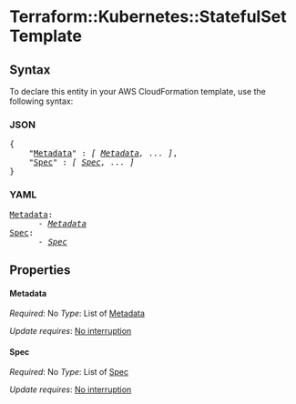 # Terraform::Kubernetes::StatefulSet Template

## Syntax

To declare this entity in your AWS CloudFormation template, use the following syntax:

### JSON

<pre>
{
    "<a href="#metadata" title="Metadata">Metadata</a>" : <i>[ <a href="template-metadata.md">Metadata</a>, ... ]</i>,
    "<a href="#spec" title="Spec">Spec</a>" : <i>[ <a href="template-spec.md">Spec</a>, ... ]</i>
}
</pre>

### YAML

<pre>
<a href="#metadata" title="Metadata">Metadata</a>: <i>
      - <a href="template-metadata.md">Metadata</a></i>
<a href="#spec" title="Spec">Spec</a>: <i>
      - <a href="template-spec.md">Spec</a></i>
</pre>

## Properties

#### Metadata

_Required_: No
_Type_: List of <a href="template-metadata.md">Metadata</a>

_Update requires_: [No interruption](https://docs.aws.amazon.com/AWSCloudFormation/latest/UserGuide/using-cfn-updating-stacks-update-behaviors.html#update-no-interrupt)

#### Spec

_Required_: No
_Type_: List of <a href="template-spec.md">Spec</a>

_Update requires_: [No interruption](https://docs.aws.amazon.com/AWSCloudFormation/latest/UserGuide/using-cfn-updating-stacks-update-behaviors.html#update-no-interrupt)

